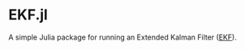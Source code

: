 # EKF.jl


A simple Julia package for running an Extended Kalman Filter ([EKF](https://en.wikipedia.org/wiki/Extended_Kalman_filter)).
